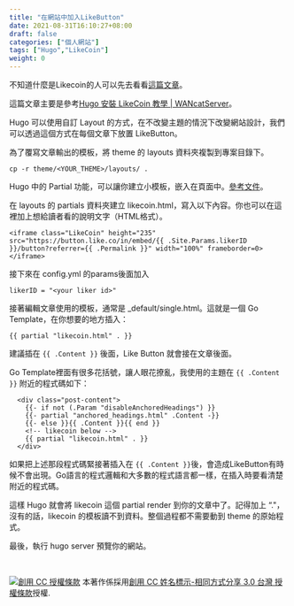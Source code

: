 ```yaml
---
title: "在網站中加入LikeButton"
date: 2021-08-31T16:10:27+08:00
draft: false
categories: ["個人網站"]
tags: ["Hugo","LikeCoin"]
weight: 0
---
```



不知道什麼是Likecoin的人可以先去看看[這篇文章](https://richard23.com/what-is-likecoin/)。

這篇文章主要是參考[Hugo 安裝 LikeCoin 教學 | WANcatServer](https://wancat.cc/post/hugo-install-likecoin/#%E6%8F%92%E5%85%A5-likecoin)。

Hugo 可以使用自訂 Layout 的方式，在不改變主題的情況下改變網站設計，我們可以透過這個方式在每個文章下放置 LikeButton。

為了覆寫文章輸出的模板，將 theme 的 layouts 資料夾複製到專案目錄下。
```
cp -r theme/<YOUR_THEME>/layouts/ .
```
Hugo 中的 Partial 功能，可以讓你建立小模板，嵌入在頁面中。[參考文件](https://gohugo.io/templates/partials/)。

在 layouts 的 partials 資料夾建立 likecoin.html，寫入以下內容。你也可以在這裡加上想給讀者看的說明文字（HTML格式）。

```
<iframe class="LikeCoin" height="235" src="https://button.like.co/in/embed/{{ .Site.Params.likerID }}/button?referrer={{ .Permalink }}" width="100%" frameborder=0></iframe>
```

接下來在 config.yml 的params後面加入

```
likerID = "<your liker id>"
```

接著編輯文章使用的模板，通常是 _default/single.html。這就是一個 Go Template，在你想要的地方插入：

```
{{ partial "likecoin.html" . }}
```

建議插在 `{{ .Content }}` 後面，Like Button 就會接在文章後面。

Go Template裡面有很多花括號，讓人眼花撩亂，我使用的主題在 `{{ .Content }}` 附近的程式碼如下：

```
  <div class="post-content">
    {{- if not (.Param "disableAnchoredHeadings") }}
    {{- partial "anchored_headings.html" .Content -}}
    {{- else }}{{ .Content }}{{ end }}
    <!-- likecoin below -->
    {{ partial "likecoin.html" . }}
  </div>
```

如果把上述那段程式碼緊接著插入在 `{{ .Content }}`後，會造成LikeButton有時候不會出現。Go語言的程式邏輯和大多數的程式語言都一樣，在插入時要看清楚附近的程式碼。

這樣 Hugo 就會將 likecoin 這個 partial render 到你的文章中了。記得加上 “."，沒有的話，likecoin 的模板讀不到資料。整個過程都不需要動到 theme 的原始程式。

最後，執行 hugo server 預覽你的網站。

<br>

<a rel=license href=http://creativecommons.org/licenses/by-sa/3.0/tw/><img alt="創用 CC 授權條款" style=border-width:0 src=https://i.creativecommons.org/l/by-sa/3.0/tw/88x31.png></a>
本著作係採用<a rel=license href=http://creativecommons.org/licenses/by-sa/3.0/tw/>創用 CC 姓名標示-相同方式分享 3.0 台灣 授權條款</a>授權.


